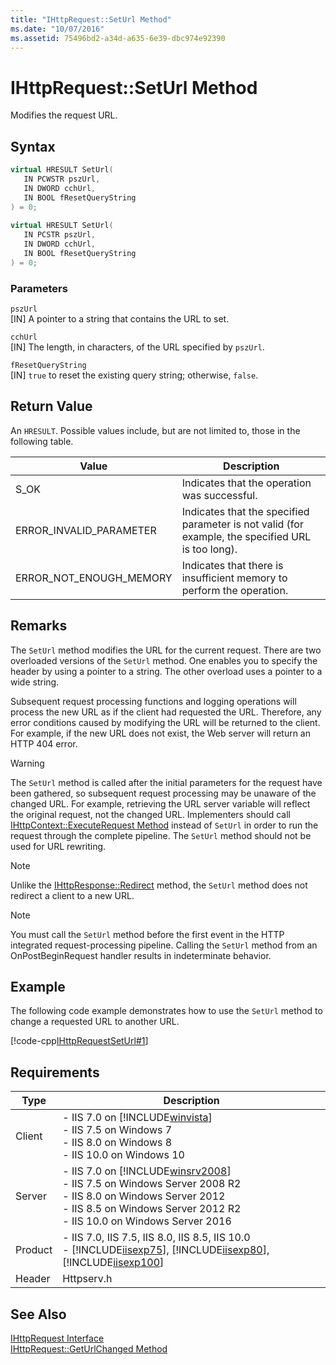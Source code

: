 ```yaml
---
title: "IHttpRequest::SetUrl Method"
ms.date: "10/07/2016"
ms.assetid: 75496bd2-a34d-a635-6e39-dbc974e92390
---
```

# IHttpRequest::SetUrl Method
Modifies the request URL.  
  
## Syntax  
  
```cpp  
virtual HRESULT SetUrl(  
   IN PCWSTR pszUrl,  
   IN DWORD cchUrl,  
   IN BOOL fResetQueryString  
) = 0;  
  
virtual HRESULT SetUrl(  
   IN PCSTR pszUrl,  
   IN DWORD cchUrl,  
   IN BOOL fResetQueryString  
) = 0;  
```  
  
### Parameters  
 `pszUrl`  
 [IN] A pointer to a string that contains the URL to set.  
  
 `cchUrl`  
 [IN] The length, in characters, of the URL specified by `pszUrl`.  
  
 `fResetQueryString`  
 [IN] `true` to reset the existing query string; otherwise, `false`.  
  
## Return Value  
 An `HRESULT`. Possible values include, but are not limited to, those in the following table.  
  
|Value|Description|  
|-----------|-----------------|  
|S_OK|Indicates that the operation was successful.|  
|ERROR_INVALID_PARAMETER|Indicates that the specified parameter is not valid (for example, the specified URL is too long).|  
|ERROR_NOT_ENOUGH_MEMORY|Indicates that there is insufficient memory to perform the operation.|  
  
## Remarks  
 The `SetUrl` method modifies the URL for the current request. There are two overloaded versions of the `SetUrl` method. One enables you to specify the header by using a pointer to a string. The other overload uses a pointer to a wide string.  
  
 Subsequent request processing functions and logging operations will process the new URL as if the client had requested the URL. Therefore, any error conditions caused by modifying the URL will be returned to the client. For example, if the new URL does not exist, the Web server will return an HTTP 404 error.  
  
> [!WARNING]
>  The `SetUrl` method is called after the initial parameters for the request have been gathered, so subsequent request processing may be unaware of the changed URL. For example, retrieving the URL server variable will reflect the original request, not the changed URL. Implementers should call [IHttpContext::ExecuteRequest Method](../../web-development-reference/native-code-api-reference/ihttpcontext-executerequest-method.md) instead of `SetUrl` in order to run the request through the complete pipeline. The `SetUrl` method should not be used for URL rewriting.  
  
> [!NOTE]
>  Unlike the [IHttpResponse::Redirect](../../web-development-reference/native-code-api-reference/ihttpresponse-redirect-method.md) method, the `SetUrl` method does not redirect a client to a new URL.  
  
> [!NOTE]
> You must call the `SetUrl` method before the first event in the HTTP integrated request-processing pipeline. Calling the `SetUrl` method from an OnPostBeginRequest handler results in indeterminate behavior.  
  
## Example  
 The following code example demonstrates how to use the `SetUrl` method to change a requested URL to another URL.  
  
 [!code-cpp[IHttpRequestSetUrl#1](../../../samples/snippets/cpp/VS_Snippets_IIS/IIS7/IHttpRequestSetUrl/cpp/IHttpRequestSetUrl.cpp#1)]  
  
## Requirements  
  
|Type|Description|  
|----------|-----------------|  
|Client|-   IIS 7.0 on [!INCLUDE[winvista](../../wmi-provider/includes/winvista-md.md)]<br />-   IIS 7.5 on Windows 7<br />-   IIS 8.0 on Windows 8<br />-   IIS 10.0 on Windows 10|  
|Server|-   IIS 7.0 on [!INCLUDE[winsrv2008](../../wmi-provider/includes/winsrv2008-md.md)]<br />-   IIS 7.5 on Windows Server 2008 R2<br />-   IIS 8.0 on Windows Server 2012<br />-   IIS 8.5 on Windows Server 2012 R2<br />-   IIS 10.0 on Windows Server 2016|  
|Product|-   IIS 7.0, IIS 7.5, IIS 8.0, IIS 8.5, IIS 10.0<br />-   [!INCLUDE[iisexp75](../../web-development-reference/native-code-api-reference/includes/iisexp75-md.md)], [!INCLUDE[iisexp80](../../web-development-reference/native-code-api-reference/includes/iisexp80-md.md)], [!INCLUDE[iisexp100](../../web-development-reference/native-code-api-reference/includes/iisexp100-md.md)]|  
|Header|Httpserv.h|  
  
## See Also  
 [IHttpRequest Interface](../../web-development-reference/native-code-api-reference/ihttprequest-interface.md)   
 [IHttpRequest::GetUrlChanged Method](../../web-development-reference/native-code-api-reference/ihttprequest-geturlchanged-method.md)
